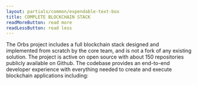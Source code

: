```yaml
---
layout: partials/common/expendable-text-box
title: COMPLETE BLOCKCHAIN STACK
readMoreButton: read more
readLessButton: read less
---
```


The Orbs project includes a full blockchain stack designed and implemented from scratch by the core team, and is not a fork of any existing solution. The project is active on open source with about 150 repositories publicly available on Github. The codebase provides an end-to-end developer experience with everything needed to create and execute blockchain applications including:
